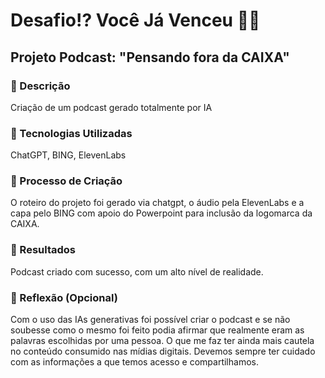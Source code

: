 # Desafio!? Você Já Venceu 💪🤓

## Projeto Podcast: "Pensando fora da CAIXA"

### 📒 Descrição
Criação de um podcast gerado totalmente por IA

### 🤖 Tecnologias Utilizadas
ChatGPT, BING, ElevenLabs

### 🧐 Processo de Criação
O roteiro do projeto foi gerado via chatgpt, o áudio pela ElevenLabs e a capa pelo BING com apoio do Powerpoint para inclusão da logomarca da CAIXA.

### 🚀 Resultados
Podcast criado com sucesso, com um alto nível de realidade.

### 💭 Reflexão (Opcional)
Com o uso das IAs generativas foi possível criar o podcast e se não soubesse como o mesmo foi feito podia afirmar que realmente eram as palavras escolhidas por uma pessoa.
O que me faz ter ainda mais cautela no conteúdo consumido nas mídias digitais.
Devemos sempre ter cuidado com as informações a que temos acesso e compartilhamos.


